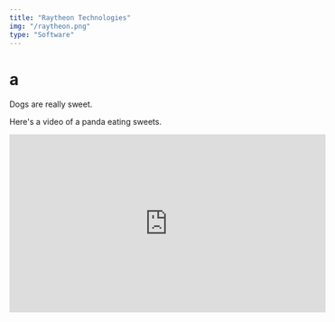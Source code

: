 ```yaml
---
title: "Raytheon Technologies"
img: "/raytheon.png"
type: "Software"
---
```


<h1>a</h1>
Dogs are really sweet. 

Here's a video of a panda eating sweets.

<iframe width="560" height="315" src="https://www.youtube.com/embed/4n0xNbfJLR8" frameborder="0" allowfullscreen></iframe>